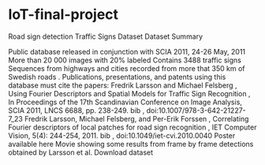 # IoT-final-project
Road sign detection 
Traffic Signs Dataset
Dataset Summary

Public database released in conjunction with SCIA 2011, 24-26 May, 2011
More than 20 000 images with 20% labeled
Contains 3488 traffic signs
Sequences from highways and cities recorded from more that 350 km of Swedish roads .
Publications, presentations, and patents using this database must cite the papers:
Fredrik Larsson and Michael Felsberg , Using Fourier Descriptors and Spatial Models for Traffic Sign Recognition , In Proceedings of the 17th Scandinavian Conference on Image Analysis, SCIA 2011, LNCS 6688, pp. 238-249. bib , doi:10.1007/978-3-642-21227-7_23
Fredrik Larsson, Michael Felsberg, and Per-Erik Forssen , Correlating Fourier descriptors of local patches for road sign recognition , IET Computer Vision, 5(4): 244-254, 2011. bib , doi:10.1049/iet-cvi.2010.0040
Poster available here
Movie showing some results from frame by frame detections obtained by Larsson et al.
Download dataset
